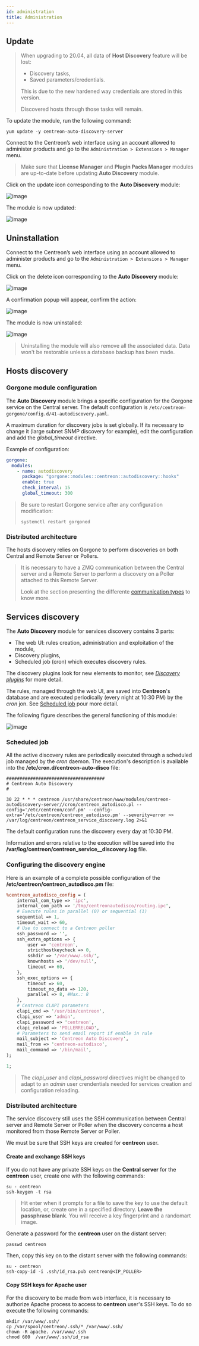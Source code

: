 ```yaml
---
id: administration
title: Administration
---
```


## Update

> When upgrading to 20.04, all data of **Host Discovery** feature will be lost:
>
> - Discovery tasks,
> - Saved parameters/credentials.
>
> This is due to the new hardened way credentials are stored in this version.
>
> Discovered hosts through those tasks will remain.

To update the module, run the following command:

``` shell
yum update -y centreon-auto-discovery-server
```

Connect to the Centreon’s web interface using an account allowed to administer
products and go to the `Administration > Extensions > Manager` menu.

> Make sure that **License Manager** and **Plugin Packs Manager** modules are
> up-to-date before updating **Auto Discovery** module.

Click on the update icon corresponding to the **Auto Discovery**
module:

![image](../../assets/monitoring/discovery/update.png)

The module is now updated:

![image](../../assets/monitoring/discovery/install-after.png)

## Uninstallation

Connect to the Centreon’s web interface using an account allowed to administer
products and go to the `Administration > Extensions > Manager` menu.

Click on the delete icon corresponding to the **Auto Discovery**
module:

![image](../../assets/monitoring/discovery/install-after.png)

A confirmation popup will appear, confirm the action:

![image](../../assets/monitoring/discovery/uninstall-popin.png)

The module is now uninstalled:

![image](../../assets/monitoring/discovery/install-before.png)

> Uninstalling the module will also remove all the associated data. Data won't
> be restorable unless a database backup has been made.

## Hosts discovery

### Gorgone module configuration

The **Auto Discovery** module brings a specific configuration for the Gorgone
service on the Central server. The default configuration is
`/etc/centreon-gorgone/config.d/41-autodiscovery.yaml`.

A maximum duration for discovery jobs is set globally. If its necessary to
change it (large subnet SNMP discovery for example), edit the configuration and
add the *global_timeout* directive.

Example of configuration:

```yaml
gorgone:
  modules:
    - name: autodiscovery
      package: "gorgone::modules::centreon::autodiscovery::hooks"
      enable: true
      check_interval: 15
      global_timeout: 300
```

> Be sure to restart Gorgone service after any configuration modification:
>
> ```shell
> systemctl restart gorgoned
> ```

### Distributed architecture

The hosts discovery relies on Gorgone to perform discoveries on both Central
and Remote Server or Pollers.

> It is necessary to have a ZMQ communication between the Central server and a
> Remote Server to perform a discovery on a Poller attached to this Remote
> Server.
>
> Look at the section presenting the differente [communication
> types](../monitoring-servers/communications) to know more.

## Services discovery

The **Auto Discovery** module for services discovery contains 3 parts:

  - The web UI: rules creation, administration and exploitation of the module,
  - Discovery plugins,
  - Scheduled job (cron) which executes discovery rules.

The discovery plugins look for new elements to monitor, see *[Discovery
plugins](services-discovery#discovery-plugins)* for more
detail.

The rules, managed through the web UI, are saved into **Centreon**'s database
and are executed periodically (every night at 10:30 PM) by the *cron* jon. See
[Scheduled job](#scheduled-job) pour more detail.

The following figure describes the general functioning of this module:

![image](../../assets/monitoring/discovery/services-discovery-schema.png)

### Scheduled job

All the active discovery rules are periodically executed through a scheduled job
managed by the *cron* daemon. The execution's description is available into the
**/etc/cron.d/centreon-auto-disco** file:

``` shell
#####################################
# Centreon Auto Discovery
#

30 22 * * * centreon /usr/share/centreon/www/modules/centreon-autodiscovery-server//cron/centreon_autodisco.pl --config='/etc/centreon/conf.pm' --config-extra='/etc/centreon/centreon_autodisco.pm' --severity=error >> /var/log/centreon/centreon_service_discovery.log 2>&1
```

The default configuration runs the discovery every day at 10:30 PM.

Information and errors relative to the execution will be saved into the
**/var/log/centreon/centreon\_service_\_discovery.log** file.

### Configuring the discovery engine

Here is an example of a complete possible configuration of the
**/etc/centreon/centreon\_autodisco.pm** file:

``` perl
%centreon_autodisco_config = (
    internal_com_type => 'ipc',
    internal_com_path => '/tmp/centreonautodisco/routing.ipc',
    # Execute rules in parallel (0) or sequential (1)
    sequential => 1,
    timeout_wait => 60,
    # Use to connect to a Centreon poller
    ssh_password => '',
    ssh_extra_options => {
        user => 'centreon',
        stricthostkeycheck => 0,
        sshdir => '/var/www/.ssh/',
        knownhosts => '/dev/null',
        timeout => 60,
    },
    ssh_exec_options => {
        timeout => 60,
        timeout_no_data => 120,
        parallel => 8, #Max.: 8
    },
    # Centreon CLAPI parameters
    clapi_cmd => '/usr/bin/centreon',
    clapi_user => 'admin',
    clapi_password => 'centreon',
    clapi_reload => 'POLLERRELOAD',
    # Parameters to send email report if enable in rule
    mail_subject => 'Centreon Auto Discovery',
    mail_from => 'centreon-autodisco',
    mail_command => '/bin/mail',
);

1;
```

> The *clapi_user* and *clapi_password* directives might be changed to adapt to
> an *admin* user crendentials needed for services creation and configuration
> reloading.

### Distributed architecture

The service discovery still uses the SSH communication between Central server
and Remote Server or Poller when the discovery concerns a host monitored from
those Remote Server or Poller.

We must be sure that SSH keys are created for **centreon** user.

#### Create and exchange SSH keys

If you do not have any private SSH keys on the **Central server** for the
**centreon** user, create one with the following commands:

``` shell
su - centreon
ssh-keygen -t rsa
```

> Hit enter when it prompts for a file to save the key to use the default
> location, or, create one in a specified directory. **Leave the passphrase
> blank**. You will receive a key fingerprint and a randomart image.

Generate a password for the **centreon** user on the distant server:

``` shell
passwd centreon
```

Then, copy this key on to the distant server with the following commands:

``` shell
su - centreon
ssh-copy-id -i .ssh/id_rsa.pub centreon@<IP_POLLER>
```

#### Copy SSH keys for Apache user

For the discovery to be made from web interface, it is necessary to authorize
Apache process to access to **centreon** user's SSH keys. To do so execute the
following commands:

``` shell
mkdir /var/www/.ssh/
cp /var/spool/centreon/.ssh/* /var/www/.ssh/
chown -R apache. /var/www/.ssh
chmod 600  /var/www/.ssh/id_rsa
```
